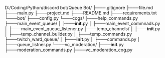 D:/Coding/Python/discord bot/Queue Bot/
├───.gitignore
├───file.md
├───main.py
├───project.md
├───README.md
├───requirements.txt
└───bot/
    ├───config.py
    └───cogs/
        ├───help_commands.py
        ├───main_event_queue/
        │   ├───__init__.py
        │   ├───main_event_commnads.py
        │   ├───main_event_queue_listener.py
        ├───temp_channels/
        │   ├───__init__.py
        │   ├───temp_channel_builder.py
        │   ├───temp_commands.py
        ├───twitch_ward_queue/
        │   ├───__init__.py
        │   ├───commands.py
        │   ├───queue_listner.py
        └───vc_moderation/
            ├───__init__.py
            ├───moderation_commands.py
            ├───vc_moderation_cog.py